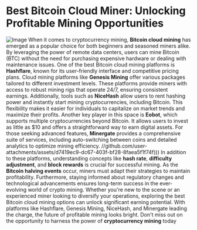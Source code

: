 # Best Bitcoin Cloud Miner: Unlocking Profitable Mining Opportunities

![Image](https://github.com/user-attachments/assets/d7419ec9-dc67-403f-bf28-8faea5f1f74f)
When it comes to cryptocurrency mining, **Bitcoin cloud mining** has emerged as a popular choice for both beginners and seasoned miners alike. By leveraging the power of remote data centers, users can mine Bitcoin (BTC) without the need for purchasing expensive hardware or dealing with maintenance issues. One of the best Bitcoin cloud mining platforms is **Hashflare**, known for its user-friendly interface and competitive pricing plans.
Cloud mining platforms like **Genesis Mining** offer various packages tailored to different investment levels. These platforms provide miners with access to robust mining rigs that operate 24/7, ensuring consistent earnings. Additionally, tools such as **NiceHash** allow users to rent hashing power and instantly start mining cryptocurrencies, including Bitcoin. This flexibility makes it easier for individuals to capitalize on market trends and maximize their profits.
Another key player in this space is **Eobot**, which supports multiple cryptocurrencies beyond Bitcoin. It allows users to invest as little as $10 and offers a straightforward way to earn digital assets. For those seeking advanced features, **Minergate** provides a comprehensive suite of services, including auto-switching between coins and detailed analytics to optimize mining efficiency.
 //github.com/user-attachments/assets/d7419ec9-dc67-403f-bf28-8faea5f1f74f)))
In addition to these platforms, understanding concepts like **hash rate**, **difficulty adjustment**, and **block rewards** is crucial for successful mining. As the **Bitcoin halving events** occur, miners must adapt their strategies to maintain profitability. Furthermore, staying informed about regulatory changes and technological advancements ensures long-term success in the ever-evolving world of crypto mining.
Whether you're new to the scene or an experienced miner looking to diversify your operations, exploring the best Bitcoin cloud mining options can unlock significant earning potential. With platforms like Hashflare, Genesis Mining, NiceHash, and Minergate leading the charge, the future of profitable mining looks bright. Don't miss out on the opportunity to harness the power of **cryptocurrency mining** today
